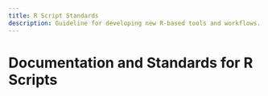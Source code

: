 ```yaml
---
title: R Script Standards
description: Guideline for developing new R-based tools and workflows.
---
```


# Documentation and Standards for R Scripts
